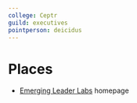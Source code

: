 ```yaml
---
college: Ceptr
guild: executives
pointperson: deicidus
---
```

# Places
* [Emerging Leader Labs](http://emergingleaderlabs.org/) homepage
